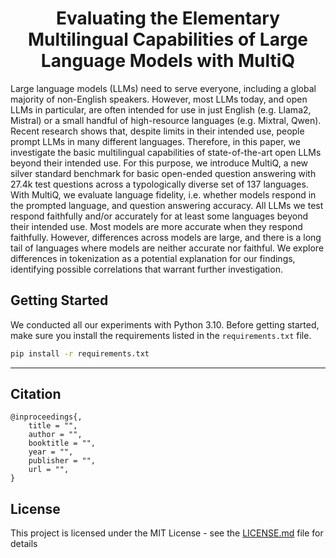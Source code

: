 <h1 align="center">
<span>Evaluating the Elementary Multilingual Capabilities of Large Language Models with MultiQ</span>
</h1>


Large language models (LLMs) need to serve everyone, including a global majority of non-English speakers.
However, most LLMs today, and open LLMs in particular, are often intended for use in just English (e.g. Llama2, Mistral) or a small handful of high-resource languages (e.g. Mixtral, Qwen).
Recent research shows that, despite limits in their intended use, people prompt LLMs in many different languages.
Therefore, in this paper, we investigate the basic multilingual capabilities of state-of-the-art open LLMs beyond their intended use.
For this purpose, we introduce MultiQ, a new silver standard benchmark for basic open-ended question answering with 27.4k test questions across a typologically diverse set of 137 languages.
With MultiQ, we evaluate language fidelity, i.e. whether models respond in the prompted language, and question answering accuracy.
All LLMs we test respond faithfully and/or accurately for at least some languages beyond their intended use.
Most models are more accurate when they respond faithfully.
However, differences across models are large, and there is a long tail of languages where models are neither accurate nor faithful.
We explore differences in tokenization as a potential explanation for our findings, identifying possible correlations that warrant further investigation.


## Getting Started

We conducted all our experiments with Python 3.10. Before getting started, make sure you install the requirements listed in the `requirements.txt` file.

```bash
pip install -r requirements.txt
```

------------------------
## Citation

```
@inproceedings{,
    title = "",
    author = "",
    booktitle = "",
    year = "",
    publisher = "",
    url = "",
}
```



## License

This project is licensed under the MIT License - see the [LICENSE.md](LICENSE.md) file for details
